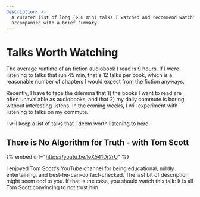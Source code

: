```yaml
---
description: >-
  A curated list of long (>30 min) talks I watched and recommend watching,
  accompanied with a brief summary.
---
```


# Talks Worth Watching

The average runtime of an fiction audiobook I read is 9 hours. If I were listening to talks that run 45 min, that's 12 talks per book, which is a reasonable number of chapters I would expect from the fiction anyways.

Recently, I have to face the dilemma that 1\) the books I want to read are often unavailable as audiobooks, and that 2\) my daily commute is boring without interesting listens. In the coming weeks, I will experiment with listening to talks on my commute.

I will keep a list of talks that I deem worth listening to here.

## There is No Algorithm for Truth - with Tom Scott

{% embed url="https://youtu.be/leX541Dr2rU" %}

I enjoyed Tom Scott's YouTube channel for being educational, mildly entertaining, and best-he-can-do fact-checked. The last bit of description might seem odd to you. If that is the case, you should watch this talk: It is all Tom Scott convincing to not trust him.

